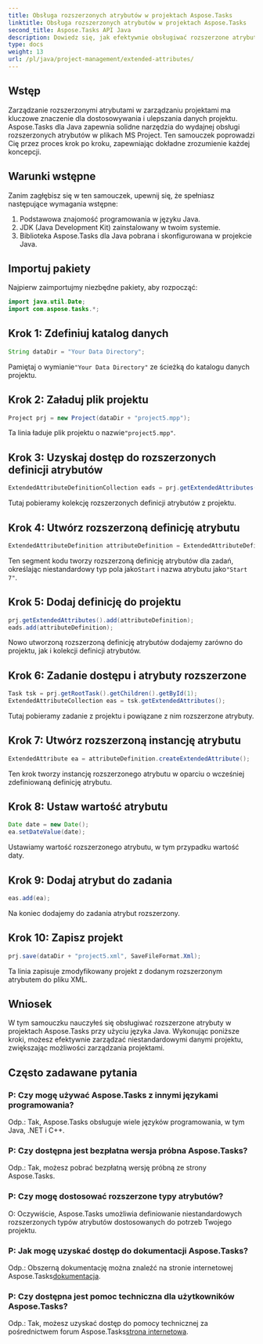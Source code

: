 ```yaml
---
title: Obsługa rozszerzonych atrybutów w projektach Aspose.Tasks
linktitle: Obsługa rozszerzonych atrybutów w projektach Aspose.Tasks
second_title: Aspose.Tasks API Java
description: Dowiedz się, jak efektywnie obsługiwać rozszerzone atrybuty w projektach Aspose.Tasks przy użyciu języka Java. Przewodnik krok po kroku dotyczący skutecznego zarządzania projektami.
type: docs
weight: 13
url: /pl/java/project-management/extended-attributes/
---
```

## Wstęp
Zarządzanie rozszerzonymi atrybutami w zarządzaniu projektami ma kluczowe znaczenie dla dostosowywania i ulepszania danych projektu. Aspose.Tasks dla Java zapewnia solidne narzędzia do wydajnej obsługi rozszerzonych atrybutów w plikach MS Project. Ten samouczek poprowadzi Cię przez proces krok po kroku, zapewniając dokładne zrozumienie każdej koncepcji.
## Warunki wstępne
Zanim zagłębisz się w ten samouczek, upewnij się, że spełniasz następujące wymagania wstępne:
1. Podstawowa znajomość programowania w języku Java.
2. JDK (Java Development Kit) zainstalowany w twoim systemie.
3. Biblioteka Aspose.Tasks dla Java pobrana i skonfigurowana w projekcie Java.
## Importuj pakiety
Najpierw zaimportujmy niezbędne pakiety, aby rozpocząć:
```java
import java.util.Date;
import com.aspose.tasks.*;
```
## Krok 1: Zdefiniuj katalog danych
```java
String dataDir = "Your Data Directory";
```
 Pamiętaj o wymianie`"Your Data Directory"` ze ścieżką do katalogu danych projektu.
## Krok 2: Załaduj plik projektu
```java
Project prj = new Project(dataDir + "project5.mpp");
```
 Ta linia ładuje plik projektu o nazwie`"project5.mpp"`.
## Krok 3: Uzyskaj dostęp do rozszerzonych definicji atrybutów
```java
ExtendedAttributeDefinitionCollection eads = prj.getExtendedAttributes();
```
Tutaj pobieramy kolekcję rozszerzonych definicji atrybutów z projektu.
## Krok 4: Utwórz rozszerzoną definicję atrybutu
```java
ExtendedAttributeDefinition attributeDefinition = ExtendedAttributeDefinition.createTaskDefinition(CustomFieldType.Start, ExtendedAttributeTask.Start7, "Start 7");
```
 Ten segment kodu tworzy rozszerzoną definicję atrybutów dla zadań, określając niestandardowy typ pola jako`Start` i nazwa atrybutu jako`"Start 7"`.
## Krok 5: Dodaj definicję do projektu
```java
prj.getExtendedAttributes().add(attributeDefinition);
eads.add(attributeDefinition);
```
Nowo utworzoną rozszerzoną definicję atrybutów dodajemy zarówno do projektu, jak i kolekcji definicji atrybutów.
## Krok 6: Zadanie dostępu i atrybuty rozszerzone
```java
Task tsk = prj.getRootTask().getChildren().getById(1);
ExtendedAttributeCollection eas = tsk.getExtendedAttributes();
```
Tutaj pobieramy zadanie z projektu i powiązane z nim rozszerzone atrybuty.
## Krok 7: Utwórz rozszerzoną instancję atrybutu
```java
ExtendedAttribute ea = attributeDefinition.createExtendedAttribute();
```
Ten krok tworzy instancję rozszerzonego atrybutu w oparciu o wcześniej zdefiniowaną definicję atrybutu.
## Krok 8: Ustaw wartość atrybutu
```java
Date date = new Date();
ea.setDateValue(date);
```
Ustawiamy wartość rozszerzonego atrybutu, w tym przypadku wartość daty.
## Krok 9: Dodaj atrybut do zadania
```java
eas.add(ea);
```
Na koniec dodajemy do zadania atrybut rozszerzony.
## Krok 10: Zapisz projekt
```java
prj.save(dataDir + "project5.xml", SaveFileFormat.Xml);
```
Ta linia zapisuje zmodyfikowany projekt z dodanym rozszerzonym atrybutem do pliku XML.
## Wniosek
W tym samouczku nauczyłeś się obsługiwać rozszerzone atrybuty w projektach Aspose.Tasks przy użyciu języka Java. Wykonując poniższe kroki, możesz efektywnie zarządzać niestandardowymi danymi projektu, zwiększając możliwości zarządzania projektami.
## Często zadawane pytania
### P: Czy mogę używać Aspose.Tasks z innymi językami programowania?
Odp.: Tak, Aspose.Tasks obsługuje wiele języków programowania, w tym Java, .NET i C++.
### P: Czy dostępna jest bezpłatna wersja próbna Aspose.Tasks?
Odp.: Tak, możesz pobrać bezpłatną wersję próbną ze strony Aspose.Tasks.
### P: Czy mogę dostosować rozszerzone typy atrybutów?
O: Oczywiście, Aspose.Tasks umożliwia definiowanie niestandardowych rozszerzonych typów atrybutów dostosowanych do potrzeb Twojego projektu.
### P: Jak mogę uzyskać dostęp do dokumentacji Aspose.Tasks?
 Odp.: Obszerną dokumentację można znaleźć na stronie internetowej Aspose.Tasks[dokumentacja](https://reference.aspose.com/tasks/java/).
### P: Czy dostępna jest pomoc techniczna dla użytkowników Aspose.Tasks?
 Odp.: Tak, możesz uzyskać dostęp do pomocy technicznej za pośrednictwem forum Aspose.Tasks[strona internetowa](https://forum.aspose.com/c/tasks/15).